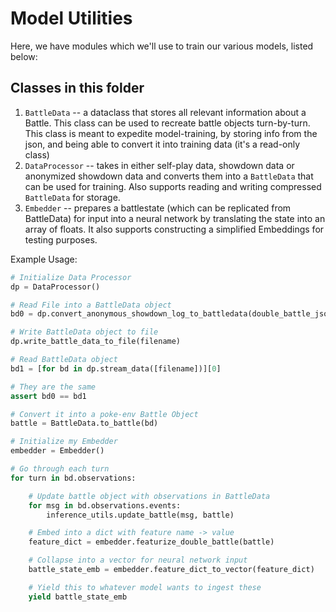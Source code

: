 # Model Utilities
Here, we have modules which we'll use to train our various models, listed below:

## Classes in this folder
1. `BattleData` -- a dataclass that stores all relevant information about a Battle. This class can be used to recreate battle objects turn-by-turn. This class is meant to expedite model-training, by storing info from the json, and being able to convert it into training data (it's a read-only class)
2. `DataProcessor` -- takes in either self-play data, showdown data or anonymized showdown data and converts them into a `BattleData` that can be used for training. Also supports reading and writing compressed `BattleData` for storage.
3. `Embedder` -- prepares a battlestate (which can be replicated from BattleData) for input into a neural network by translating the state into an array of floats. It also supports constructing a simplified Embeddings for testing purposes.

Example Usage:
```python
# Initialize Data Processor
dp = DataProcessor()

# Read File into a BattleData object
bd0 = dp.convert_anonymous_showdown_log_to_battledata(double_battle_json_str)

# Write BattleData object to file
dp.write_battle_data_to_file(filename)

# Read BattleData object
bd1 = [for bd in dp.stream_data([filename])][0]

# They are the same
assert bd0 == bd1

# Convert it into a poke-env Battle Object
battle = BattleData.to_battle(bd)

# Initialize my Embedder
embedder = Embedder()

# Go through each turn
for turn in bd.observations:

    # Update battle object with observations in BattleData
    for msg in bd.observations.events:
        inference_utils.update_battle(msg, battle)

    # Embed into a dict with feature name -> value
    feature_dict = embedder.featurize_double_battle(battle)

    # Collapse into a vector for neural network input
    battle_state_emb = embedder.feature_dict_to_vector(feature_dict)

    # Yield this to whatever model wants to ingest these
    yield battle_state_emb

```
